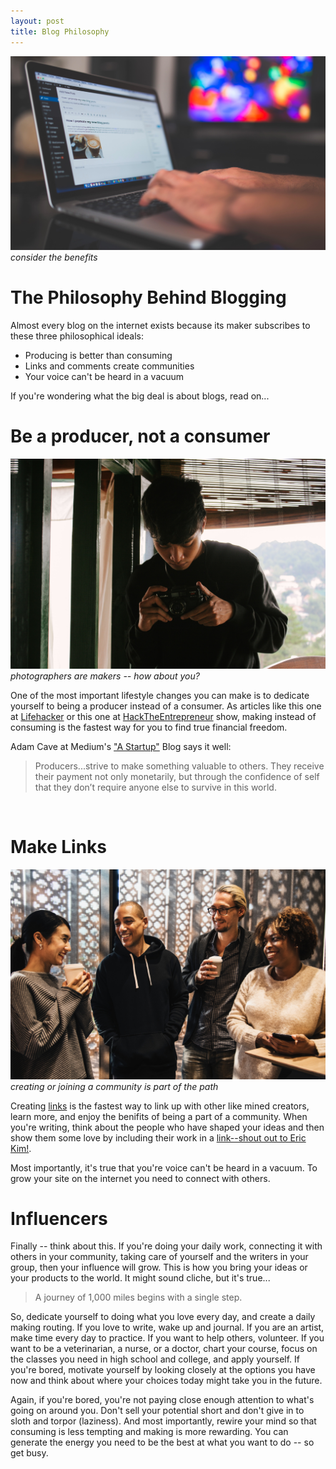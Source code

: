 ```yaml
---
layout: post
title: Blog Philosophy
---
```


![laptop header](/images/blog-philosophy1.jpg)
*consider the benefits*

# The Philosophy Behind Blogging
Almost every blog on the internet exists because its maker subscribes to these three philosophical ideals:
* Producing is better than consuming
* Links and comments create communities
* Your voice can't be heard in a vacuum

If you're wondering what the big deal is about blogs, read on...
<br>

# Be a producer, not a consumer

![maker](/images/maker.jpg)
*photographers are makers -- how about you?*

One of the most important lifestyle changes you can make is to dedicate yourself to being a producer instead of a consumer. As articles like this one at [Lifehacker](https://lifehacker.com/5887345/start-every-day-as-a-producer-not-a-consumer) or this one at [HackTheEntrepreneur](https://hacktheentrepreneur.com/consumer-to-producer/) show, making instead of consuming is the fastest way for you to find true financial freedom. 

Adam Cave at Medium's ["A Startup"](https://medium.com/swlh/consumer-vs-producer-a-change-in-mindset-that-will-change-your-life-11cf8092e3e6) Blog says it well:  

> Producers...strive to make something valuable to others. They receive their payment not only monetarily, but through the confidence of self that they don’t require anyone else to survive in this world.
<br>

# Make Links
![community](/images/community.jpg)
*creating or joining a community is part of the path*

Creating [links](https://en.wikipedia.org/wiki/Hyperlink) is the fastest way to link up with other like mined creators, learn more, and enjoy the benifits of being a part of a community. When you're writing, think about the people who have shaped your ideas and then show them some love by including their work in a [link--shout out to Eric Kim!](http://erickimphotography.com/blog/).

Most importantly, it's true that you're voice can't be heard in a vacuum. To grow your site on the internet you need to connect with others.

# Influencers 

Finally -- think about this. If you're doing your daily work, connecting it with others in your community, taking care of yourself and the writers in your group, then your influence will grow. This is how you bring your ideas or your products to the world. It might sound cliche, but it's true...
> A journey of 1,000 miles begins with a single step.

So, dedicate yourself to doing what you love every day, and create a daily making routing. If you love to write, wake up and journal. If you are an artist, make time every day to practice. If you want to help others, volunteer. If you want to be a veterinarian, a nurse, or a doctor, chart your course, focus on the classes you need in high school and college, and apply yourself. If you're bored, motivate yourself by looking closely at the options you have now and think about where your choices today might take you in the future. 

Again, if you're bored, you're not paying close enough attention to what's going on around you. Don't sell your potential short and don't give in to sloth and torpor (laziness). And most importantly, rewire your mind so that consuming is less tempting and making is more rewarding. You can generate the energy you need to be the best at what you want to do -- so get busy.
